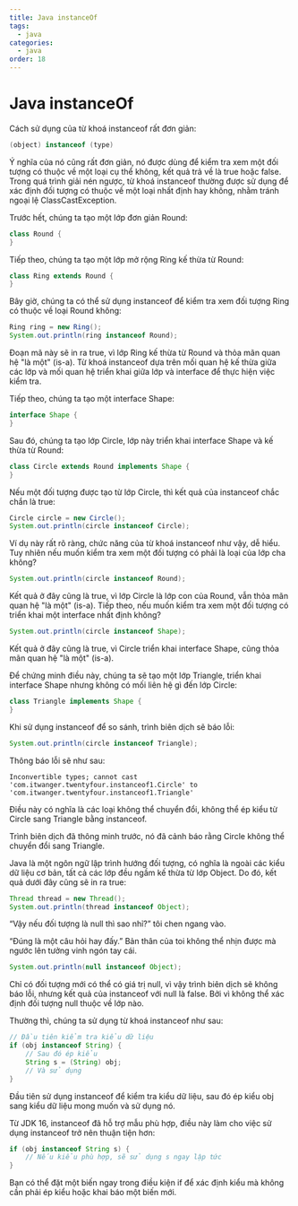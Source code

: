 ```yaml
---
title: Java instanceOf
tags:
  - java
categories:
  - java
order: 18
---
```

# Java instanceOf

Cách sử dụng của từ khoá instanceof rất đơn giản:

```java
(object) instanceof (type)
```

Ý nghĩa của nó cũng rất đơn giản, nó được dùng để kiểm tra xem một đối tượng có thuộc về một loại cụ thể không, kết quả trả về là true hoặc false. Trong quá trình giải nén ngược, từ khoá instanceof thường được sử dụng để xác định đối tượng có thuộc về một loại nhất định hay không, nhằm tránh ngoại lệ ClassCastException.

Trước hết, chúng ta tạo một lớp đơn giản Round:

```java
class Round {
}
```

Tiếp theo, chúng ta tạo một lớp mở rộng Ring kế thừa từ Round:

```java
class Ring extends Round {
}
```

Bây giờ, chúng ta có thể sử dụng instanceof để kiểm tra xem đối tượng Ring có thuộc về loại Round không:

```java
Ring ring = new Ring();
System.out.println(ring instanceof Round);
```

Đoạn mã này sẽ in ra true, vì lớp Ring kế thừa từ Round và thỏa mãn quan hệ "là một" (is-a). Từ khoá instanceof dựa trên mối quan hệ kế thừa giữa các lớp và mối quan hệ triển khai giữa lớp và interface để thực hiện việc kiểm tra.

Tiếp theo, chúng ta tạo một interface Shape:

```java
interface Shape {
}
```

Sau đó, chúng ta tạo lớp Circle, lớp này triển khai interface Shape và kế thừa từ Round:

```java
class Circle extends Round implements Shape {
}
```

Nếu một đối tượng được tạo từ lớp Circle, thì kết quả của instanceof chắc chắn là true:

```java
Circle circle = new Circle();
System.out.println(circle instanceof Circle);
```

Ví dụ này rất rõ ràng, chức năng của từ khoá instanceof như vậy, dễ hiểu. Tuy nhiên nếu muốn kiểm tra xem một đối tượng có phải là loại của lớp cha không?

```java
System.out.println(circle instanceof Round);
```

Kết quả ở đây cũng là true, vì lớp Circle là lớp con của Round, vẫn thỏa mãn quan hệ "là một" (is-a). Tiếp theo, nếu muốn kiểm tra xem một đối tượng có triển khai một interface nhất định không?

```java
System.out.println(circle instanceof Shape);
```

Kết quả ở đây cũng là true, vì Circle triển khai interface Shape, cũng thỏa mãn quan hệ "là một" (is-a).

Để chứng minh điều này, chúng ta sẽ tạo một lớp Triangle, triển khai interface Shape nhưng không có mối liên hệ gì đến lớp Circle:

```java
class Triangle implements Shape {
}
```

Khi sử dụng instanceof để so sánh, trình biên dịch sẽ báo lỗi:

```java
System.out.println(circle instanceof Triangle);
```

Thông báo lỗi sẽ như sau:

```
Inconvertible types; cannot cast 'com.itwanger.twentyfour.instanceof1.Circle' to 'com.itwanger.twentyfour.instanceof1.Triangle'
```

Điều này có nghĩa là các loại không thể chuyển đổi, không thể ép kiểu từ Circle sang Triangle bằng instanceof.

Trình biên dịch đã thông minh trước, nó đã cảnh báo rằng Circle không thể chuyển đổi sang Triangle.

Java là một ngôn ngữ lập trình hướng đối tượng, có nghĩa là ngoài các kiểu dữ liệu cơ bản, tất cả các lớp đều ngầm kế thừa từ lớp Object. Do đó, kết quả dưới đây cũng sẽ in ra true:

```java
Thread thread = new Thread();
System.out.println(thread instanceof Object);
```

“Vậy nếu đối tượng là null thì sao nhỉ?” tôi chen ngang vào.

“Đúng là một câu hỏi hay đấy.” Bản thân của toi không thể nhịn được mà ngước lên tưởng vinh ngón tay cái.

```java
System.out.println(null instanceof Object);
```

Chỉ có đối tượng mới có thể có giá trị null, vì vậy trình biên dịch sẽ không báo lỗi, nhưng kết quả của instanceof với null là false. Bởi vì không thể xác định đối tượng null thuộc về lớp nào.

Thường thì, chúng ta sử dụng từ khoá instanceof như sau:

```java
// Đầu tiên kiểm tra kiểu dữ liệu
if (obj instanceof String) {
    // Sau đó ép kiểu
    String s = (String) obj;
    // Và sử dụng
}
```

Đầu tiên sử dụng instanceof để kiểm tra kiểu dữ liệu, sau đó ép kiểu obj sang kiểu dữ liệu mong muốn và sử dụng nó.

Từ JDK 16, instanceof đã hỗ trợ mẫu phù hợp, điều này làm cho việc sử dụng instanceof trở nên thuận tiện hơn:

```java
if (obj instanceof String s) {
    // Nếu kiểu phù hợp, sẽ sử dụng s ngay lập tức
}
```

Bạn có thể đặt một biến ngay trong điều kiện if để xác định kiểu mà không cần phải ép kiểu hoặc khai báo một biến mới.
